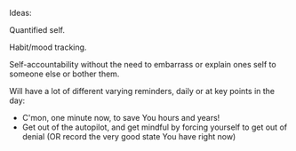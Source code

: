 Ideas:

Quantified self.

Habit/mood tracking.

Self-accountability without the need to embarrass or explain ones self to someone else or bother them.


Will have a lot of different varying reminders, daily or at key points in the day:

- C'mon, one minute now, to save You hours and years!
- Get out of the autopilot, and get mindful by forcing yourself to get out of denial (OR record the very good state You have right now)
